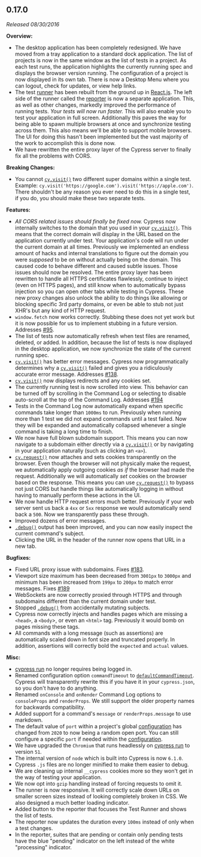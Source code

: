 ## 0.17.0

_Released 08/30/2016_

**Overview:**

- The desktop application has been completely redesigned. We have moved from a tray application to a standard dock application. The list of projects is now in the same window as the list of tests in a project. As each test runs, the application highlights the currently running spec and displays the browser version running. The configuration of a project is now displayed in its own tab. There is now a Desktop Menu where you can logout, check for updates, or view help links.
- The test [runner](https://github.com/cypress-io/cypress/tree/develop/packages/runner) has been rebuilt from the ground up in [React.js](https://reactjs.org/). The left side of the runner called the [reporter](https://github.com/cypress-io/cypress/tree/develop/packages/reporter) is now a separate application. This, as well as other changes, markedly improved the performance of running tests. _Your tests will now run faster._ This will also enable you to test your application in full screen. Additionally this paves the way for being able to spawn multiple browsers at once and synchronize testing across them. This also means we'll be able to support mobile browsers. The UI for doing this hasn't been implemented but the vast majority of the work to accomplish this is done now.
- We have rewritten the entire proxy layer of the Cypress server to finally fix all the problems with CORS.

**Breaking Changes:**

- You cannot [`cy.visit()`](/api/commands/visit) two different super domains within a single test. Example: `cy.visit('https://google.com').visit('https://apple.com')`. There shouldn't be any reason you ever need to do this in a single test, if you do, you should make these two separate tests.

**Features:**

- _All CORS related issues should finally be fixed now._ Cypress now internally switches to the domain that you used in your [`cy.visit()`](/api/commands/visit). This means that the correct domain will display in the URL based on the application currently under test. Your application's code will run under the current domain at all times. Previously we implemented an endless amount of hacks and internal translations to figure out the domain you were _supposed_ to be on without actually being on the domain. This caused code to behave different and caused subtle issues. Those issues should now be resolved. The entire proxy layer has been rewritten to handle all HTTPS certificates flawlessly, continue to inject (even on HTTPS pages), and still know when to automatically bypass injection so you can open other tabs while testing in Cypress. These new proxy changes also unlock the ability to do things like allowing or blocking specific 3rd party domains, or even be able to stub not just XHR's but any kind of HTTP request.
- `window.fetch` now works correctly. Stubbing these does not yet work but it is now possible for us to implement stubbing in a future version. Addresses [#95](https://github.com/cypress-io/cypress/issues/95).
- The list of tests now automatically refresh when test files are renamed, deleted, or added. In addition, because the list of tests is now displayed in the desktop application, we now synchronize the state of the current running spec.
- [`cy.visit()`](/api/commands/visit) has better error messages. Cypress now programmatically determines why a [`cy.visit()`](/api/commands/visit) failed and gives you a ridiculously accurate error message. Addresses [#138](https://github.com/cypress-io/cypress/issues/138).
- [`cy.visit()`](/api/commands/visit) now displays redirects and any cookies set.
- The currently running test is now scrolled into view. This behavior can be turned off by scrolling in the Command Log or selecting to disable auto-scroll at the top of the Command Log. Addresses [#194](https://github.com/cypress-io/cypress/issues/194)
- Tests in the Command Log now automatically expand when specific commands take longer than `1000ms` to run. Previously when running more than 1 test we did not expand commands until a test failed. Now they will be expanded and automatically collapsed whenever a single command is taking a long time to finish.
- We now have full blown subdomain support. This means you can now navigate to a subdomain either directly via a [`cy.visit()`](/api/commands/visit) or by navigating in your application naturally (such as clicking an `<a>`).
- [`cy.request()`](/api/commands/request) now attaches and sets cookies transparently on the browser. Even though the browser will not physically make the request, we automatically apply outgoing cookies _as if_ the browser had made the request. Additionally we will automatically _set_ cookies on the browser based on the response. This means you can use [`cy.request()`](/api/commands/request) to bypass not just CORS but handle things like automatically logging in without having to manually perform these actions in the UI.
- We now handle HTTP request errors much better. Previously if your web server sent us back a `4xx` or `5xx` response we would automatically send back a `500`. Now we transparently pass these through.
- Improved dozens of error messages.
- [`.debug()`](/api/commands/debug) output has been improved, and you can now easily inspect the current command's subject.
- Clicking the URL in the header of the runner now opens that URL in a new tab.

**Bugfixes:**

- Fixed URL proxy issue with subdomains. Fixes [#183](https://github.com/cypress-io/cypress/issues/183).
- Viewport size maximum has been decreased from `3001px` to `3000px` and minimum has been increased from `199px` to `200px` to match error messages. Fixes [#189](https://github.com/cypress-io/cypress/issues/189)
- WebSockets are now correctly proxied through HTTPS and through subdomains different than the current domain under test.
- Stopped [`.debug()`](/api/commands/debug) from accidentally mutating subjects.
- Cypress now correctly injects and handles pages which are missing a `<head>`, a `<body`>, or even an `<html>` tag. Previously it would bomb on pages missing these tags.
- All commands with a long message (such as assertions) are automatically scaled down in font size and truncated properly. In addition, assertions will correctly bold the `expected` and `actual` values.

**Misc:**

- [cypress run](/guides/guides/command-line#cypress-run) no longer requires being logged in.
- Renamed configuration option `commandTimeout` to [`defaultCommandTimeout`](/guides/references/configuration). Cypress will transparently rewrite this if you have it in your `cypress.json`, so you don't have to do anything.
- Renamed `onConsole` and `onRender` Command Log options to `consoleProps` and `renderProps`. We still support the older property names for backwards compatibility.
- Added support for a command's `message` or `renderProps.message` to use markdown.
- The default value of `port` within a project's global [configuration](/guides/references/configuration) has changed from `2020` to now being a random open port. You can still configure a specific `port` if needed within the [configuration](/guides/references/configuration).
- We have upgraded the `Chromium` that runs headlessly on [cypress run](/guides/guides/command-line#cypress-run) to version `51`.
- The internal version of `node` which is built into Cypress is now `6.1.0`.
- Cypress `.js` files are no longer minified to make them easier to debug.
- We are cleaning up internal `__cypress` cookies more so they won't get in the way of testing your application.
- We now opt into `gzip` handling instead of forcing requests to omit it.
- The runner is now responsive. It will correctly scale down URLs on smaller screen sizes instead of looking completely broken in CSS. We also designed a much better loading indicator.
- Added button to the reporter that focuses the Test Runner and shows the list of tests.
- The reporter now updates the duration every `100ms` instead of only when a test changes.
- In the reporter, suites that are pending or contain only pending tests have the blue "pending" indicator on the left instead of the white "processing" indicator.
